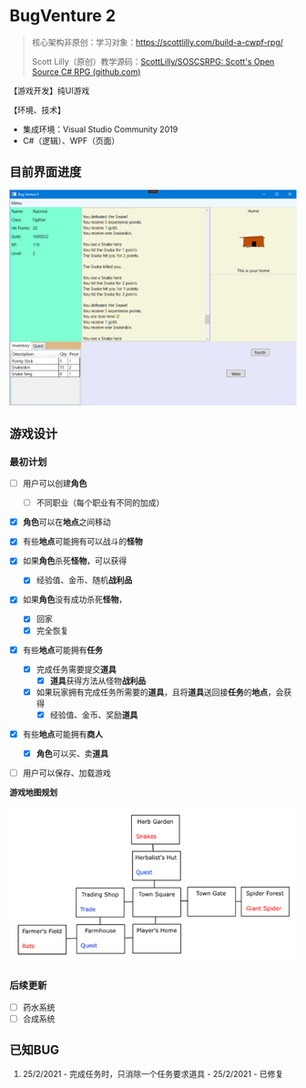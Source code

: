 # BugVenture 2

> 核心架构非原创：学习对象：https://scottlilly.com/build-a-cwpf-rpg/
>
> Scott Lilly（原创）教学源码：[ScottLilly/SOSCSRPG: Scott's Open Source C# RPG (github.com)](https://github.com/ScottLilly/SOSCSRPG)

【游戏开发】纯UI游戏

【环境、技术】

- 集成环境：Visual Studio Community 2019
- C#（逻辑）、WPF（页面）

## 目前界面进度

<img src="./README.pngs/Screenshots/20210226-1.png" alt="Lastest Screenshot" style="zoom:75%;" />

## 游戏设计

### 最初计划

- [ ] 用户可以创建**角色**
  
  - [ ] 不同职业（每个职业有不同的加成）
  
- [x] **角色**可以在**地点**之间移动

- [x] 有些**地点**可能拥有可以战斗的**怪物**

- [x] 如果**角色**杀死**怪物**，可以获得
  
  - [x] 经验值、金币、随机**战利品**
  
- [x] 如果**角色**没有成功杀死**怪物**，
  - [x] 回家
  - [x] 完全恢复
  
- [x] 有些**地点**可能拥有**任务**
  - [x] 完成任务需要提交**道具**
    - [x] **道具**获得方法从怪物**战利品**
  - [x] 如果玩家拥有完成任务所需要的**道具**，且将**道具**送回接**任务**的**地点**，会获得
    - [x] 经验值、金币、奖励**道具**
  
- [x] 有些**地点**可能拥有**商人**
  
  - [x] **角色**可以买、卖**道具**
  
- [ ] 用户可以保存、加载游戏

**游戏地图规划**

![游戏地图规划](./README.pngs/WPFGameWorld.png)

### 后续更新

- [ ] 药水系统
- [ ] 合成系统

## 已知BUG

1. 25/2/2021 - 完成任务时，只消除一个任务要求道具 - 25/2/2021 - 已修复
